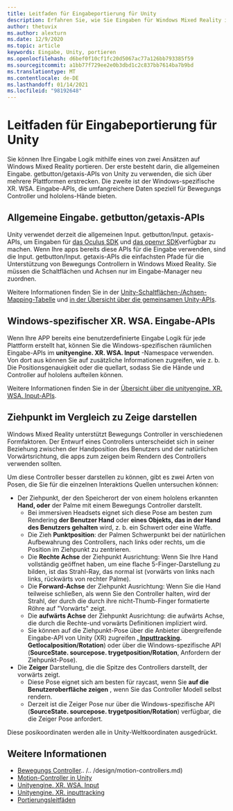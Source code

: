 ```yaml
---
title: Leitfaden für Eingabeportierung für Unity
description: Erfahren Sie, wie Sie Eingaben für Windows Mixed Reality in Unity verarbeiten.
author: thetuvix
ms.author: alexturn
ms.date: 12/9/2020
ms.topic: article
keywords: Eingabe, Unity, portieren
ms.openlocfilehash: d6bef0f10cf1fc20d5067ac77a126bb793385f59
ms.sourcegitcommit: a1bb77f729ee2e0b3dbd1c2c837bb7614ba7b9bd
ms.translationtype: MT
ms.contentlocale: de-DE
ms.lasthandoff: 01/14/2021
ms.locfileid: "98192648"
---
```

# <a name="input-porting-guide-for-unity"></a>Leitfaden für Eingabeportierung für Unity

Sie können Ihre Eingabe Logik mithilfe eines von zwei Ansätzen auf Windows Mixed Reality portieren. Der erste besteht darin, die allgemeinen Eingabe. getbutton/getaxis-APIs von Unity zu verwenden, die sich über mehrere Plattformen erstrecken. Die zweite ist der Windows-spezifische XR. WSA. Eingabe-APIs, die umfangreichere Daten speziell für Bewegungs Controller und hololens-Hände bieten.

## <a name="general-inputgetbuttongetaxis-apis"></a>Allgemeine Eingabe. getbutton/getaxis-APIs

Unity verwendet derzeit die allgemeinen Input. getbutton/Input. getaxis-APIs, um Eingaben für [das Oculus SDK](https://docs.unity3d.com/Manual/OculusControllers.html) und [das openvr SDK](https://docs.unity3d.com/Manual/OpenVRControllers.html)verfügbar zu machen. Wenn Ihre apps bereits diese APIs für die Eingabe verwenden, sind die Input. getbutton/Input. getaxis-APIs die einfachsten Pfade für die Unterstützung von Bewegungs Controllern in Windows Mixed Reality. Sie müssen die Schaltflächen und Achsen nur im Eingabe-Manager neu zuordnen.

Weitere Informationen finden Sie in der [Unity-Schaltflächen-/Achsen-Mapping-Tabelle](../unity/motion-controllers-in-unity.md#unity-buttonaxis-mapping-table) und [in der Übersicht über die gemeinsamen Unity-APIs](../unity/motion-controllers-in-unity.md#common-unity-apis-inputgetbuttongetaxis).

## <a name="windows-specific-xrwsainput-apis"></a>Windows-spezifischer XR. WSA. Eingabe-APIs

Wenn Ihre APP bereits eine benutzerdefinierte Eingabe Logik für jede Plattform erstellt hat, können Sie die Windows-spezifischen räumlichen Eingabe-APIs im **unityengine. XR. WSA. Input** -Namespace verwenden. Von dort aus können Sie auf zusätzliche Informationen zugreifen, wie z. b. Die Positionsgenauigkeit oder die quellart, sodass Sie die Hände und Controller auf hololens aufteilen können.

Weitere Informationen finden Sie in der [Übersicht über die unityengine. XR. WSA. Input-APIs](../unity/motion-controllers-in-unity.md#windows-specific-apis-xrwsainput).

## <a name="grip-pose-vs-pointing-pose"></a>Ziehpunkt im Vergleich zu Zeige darstellen

Windows Mixed Reality unterstützt Bewegungs Controller in verschiedenen Formfaktoren. Der Entwurf eines Controllers unterscheidet sich in seiner Beziehung zwischen der Handposition des Benutzers und der natürlichen Vorwärtsrichtung, die apps zum zeigen beim Rendern des Controllers verwenden sollten.

Um diese Controller besser darstellen zu können, gibt es zwei Arten von Posen, die Sie für die einzelnen Interaktions Quellen untersuchen können:

* Der Ziehpunkt, der den Speicherort der von einem hololens erkannten **Hand, oder** der Palme mit einem Bewegungs Controller darstellt.
    * Bei immersiven Headsets eignet sich diese Pose am besten zum Rendering **der Benutzer Hand** oder **eines Objekts, das in der Hand des Benutzers gehalten** wird, z. b. ein Schwert oder eine Waffe.
    * Die Zieh **Punktposition**: der Palmen Schwerpunkt bei der natürlichen Aufbewahrung des Controllers, nach links oder rechts, um die Position im Ziehpunkt zu zentrieren.
    * Die **Rechte Achse** der Ziehpunkt Ausrichtung: Wenn Sie Ihre Hand vollständig geöffnet haben, um eine flache 5-Finger-Darstellung zu bilden, ist das Strahl-Ray, das normal ist (vorwärts von links nach links, rückwärts von rechter Palme).
    * Die **Forward-Achse** der Ziehpunkt Ausrichtung: Wenn Sie die Hand teilweise schließen, als wenn Sie den Controller halten, wird der Strahl, der durch die durch ihre nicht-Thumb-Finger formatierte Röhre auf "Vorwärts" zeigt.
    * Die **aufwärts Achse** der Ziehpunkt Ausrichtung: die aufwärts Achse, die durch die Rechte-und vorwärts Definitionen impliziert wird.
    * Sie können auf die Ziehpunkt-Pose über die Anbieter übergreifende Eingabe-API von Unity (XR) zugreifen **[. Inputtracking](https://docs.unity3d.com/ScriptReference/XR.InputTracking.html). Getlocalposition/Rotation**) oder über die Windows-spezifische API (**SourceState. sourcepose. trygetposition/Rotation**, Anfordern der Ziehpunkt-Pose).
* Die **Zeiger** Darstellung, die die Spitze des Controllers darstellt, der vorwärts zeigt.
    * Diese Pose eignet sich am besten für raycast, wenn Sie **auf die Benutzeroberfläche zeigen** , wenn Sie das Controller Modell selbst rendern.
    * Derzeit ist die Zeiger Pose nur über die Windows-spezifische API (**SourceState. sourcepose. trygetposition/Rotation**) verfügbar, die die Zeiger Pose anfordert.

Diese posikoordinaten werden alle in Unity-Weltkoordinaten ausgedrückt.

## <a name="see-also"></a>Weitere Informationen
* [Bewegungs Controller]().. /.. /design/motion-controllers.md)
* [Motion-Controller in Unity](../unity/motion-controllers-in-unity.md)
* [Unityengine. XR. WSA. Input](https://docs.unity3d.com/ScriptReference/XR.WSA.Input.InteractionManager.html)
* [Unityengine. XR. inputtracking](https://docs.unity3d.com/ScriptReference/XR.InputTracking.html)
* [Portierungsleitfäden](porting-guides.md)
